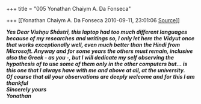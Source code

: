 +++
title = "005 Yonathan Chaiym A. Da Fonseca"

+++
[[Yonathan Chaiym A. Da Fonseca	2010-09-11, 23:01:06 [Source](https://groups.google.com/g/samskrita/c/wHTtWwdzTMs)]]



***Yes Dear Vishṇu Shāstrī, this laptop had too much different languages because of my researches and writings so, I only let here the Vidyut once that works exceptionally well, even much better than the Hindi from Microsoft. Anyway and for some years the others must remain, inclusive also the Greek - as you -, but I will dedicate my self observing the hypothesis of to use some of them only in the other computers but... is this one that I always have with me and above at all, at the university.  
Of course that all your observations are deeply welcome and for this I am thankful***  
***Sincerely yours  
Yonathan***  
  
  

